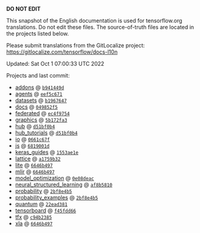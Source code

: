 __DO NOT EDIT__

This snapshot of the English documentation is used for tensorflow.org
translations. Do not edit these files. The source-of-truth files are located in
the projects listed below.

Please submit translations from the GitLocalize project: https://gitlocalize.com/tensorflow/docs-l10n

Updated: Sat Oct  1 07:00:33 UTC 2022

Projects and last commit:

- [addons](https://github.com/tensorflow/addons/tree/master/docs) @ <a href='https://github.com/tensorflow/addons/commit/b941449d49188b80728a1a69612f196f38ffd3eb'><code>b941449d</code></a>
- [agents](https://github.com/tensorflow/agents/tree/master/docs) @ <a href='https://github.com/tensorflow/agents/commit/eef5c67115f971e014aff021497ef1332c1e0f9a'><code>eef5c671</code></a>
- [datasets](https://github.com/tensorflow/datasets/tree/master/docs) @ <a href='https://github.com/tensorflow/datasets/commit/b1967647f696940cb68e3e85be7521120922105d'><code>b1967647</code></a>
- [docs](https://github.com/tensorflow/docs/tree/master/site/en) @ <a href='https://github.com/tensorflow/docs/commit/049852f5593ce3dce8ecf20df5297bbcc526a1bb'><code>049852f5</code></a>
- [federated](https://github.com/tensorflow/federated/tree/main/docs) @ <a href='https://github.com/tensorflow/federated/commit/ec4f97545e8cd65a379e4682409e56453b80fb2f'><code>ec4f9754</code></a>
- [graphics](https://github.com/tensorflow/graphics/tree/master/tensorflow_graphics/g3doc) @ <a href='https://github.com/tensorflow/graphics/commit/5b172fa3228ed61263508b1ff3e60d85494bfc6e'><code>5b172fa3</code></a>
- [hub](https://github.com/tensorflow/hub/tree/master/docs) @ <a href='https://github.com/tensorflow/hub/commit/d51bf0b49293a554100cc390318a073745c91b9f'><code>d51bf0b4</code></a>
- [hub_tutorials](https://github.com/tensorflow/hub/tree/master/examples/colab) @ <a href='https://github.com/tensorflow/hub/commit/d51bf0b49293a554100cc390318a073745c91b9f'><code>d51bf0b4</code></a>
- [io](https://github.com/tensorflow/io/tree/master/docs) @ <a href='https://github.com/tensorflow/io/commit/0661c67f8e7f9e33aca9179afbadee71dd48171c'><code>0661c67f</code></a>
- [js](https://github.com/tensorflow/tfjs-website/tree/master/docs) @ <a href='https://github.com/tensorflow/tfjs-website/commit/6819001d8e60adcca15455ea965b76ec3ec98025'><code>6819001d</code></a>
- [keras_guides](https://github.com/tensorflow/docs/tree/snapshot-keras/site/en/guide/keras) @ <a href='https://github.com/tensorflow/docs/commit/1553ae1e4a149be71703e2ee60173b3d1e0e8c00'><code>1553ae1e</code></a>
- [lattice](https://github.com/tensorflow/lattice/tree/master/docs) @ <a href='https://github.com/tensorflow/lattice/commit/a1759b3243131cafca37d46b1977362dec8abee3'><code>a1759b32</code></a>
- [lite](https://github.com/tensorflow/tensorflow/tree/master/tensorflow/lite/g3doc) @ <a href='https://github.com/tensorflow/tensorflow/commit/6646b4972eb25baf9052b0b0ef979f7b30fd0ab3'><code>6646b497</code></a>
- [mlir](https://github.com/tensorflow/tensorflow/tree/master/tensorflow/compiler/mlir/g3doc) @ <a href='https://github.com/tensorflow/tensorflow/commit/6646b4972eb25baf9052b0b0ef979f7b30fd0ab3'><code>6646b497</code></a>
- [model_optimization](https://github.com/tensorflow/model-optimization/tree/master/tensorflow_model_optimization/g3doc) @ <a href='https://github.com/tensorflow/model-optimization/commit/0e08deac13210ca77bcddcfb258e35e42640a164'><code>0e08deac</code></a>
- [neural_structured_learning](https://github.com/tensorflow/neural-structured-learning/tree/master/g3doc) @ <a href='https://github.com/tensorflow/neural-structured-learning/commit/af8b5810d99c3b5ddf2be93272e6cba40a20e728'><code>af8b5810</code></a>
- [probability](https://github.com/tensorflow/probability/tree/main/tensorflow_probability/g3doc) @ <a href='https://github.com/tensorflow/probability/commit/2bf8e4b51b2e7198d2de67719d43316d0c4fd1c3'><code>2bf8e4b5</code></a>
- [probability_examples](https://github.com/tensorflow/probability/tree/main/tensorflow_probability/examples/jupyter_notebooks) @ <a href='https://github.com/tensorflow/probability/commit/2bf8e4b51b2e7198d2de67719d43316d0c4fd1c3'><code>2bf8e4b5</code></a>
- [quantum](https://github.com/tensorflow/quantum/tree/master/docs) @ <a href='https://github.com/tensorflow/quantum/commit/22ead381acb6446d11b4be17e03d8a57fe59a429'><code>22ead381</code></a>
- [tensorboard](https://github.com/tensorflow/tensorboard/tree/master/docs) @ <a href='https://github.com/tensorflow/tensorboard/commit/f45fdd667a63d0e6b4aac471556583e5f2b7dac2'><code>f45fdd66</code></a>
- [tfx](https://github.com/tensorflow/tfx/tree/master/docs) @ <a href='https://github.com/tensorflow/tfx/commit/c94b23850b118e4ce1969ca513297b706856162b'><code>c94b2385</code></a>
- [xla](https://github.com/tensorflow/tensorflow/tree/master/tensorflow/compiler/xla/g3doc) @ <a href='https://github.com/tensorflow/tensorflow/commit/6646b4972eb25baf9052b0b0ef979f7b30fd0ab3'><code>6646b497</code></a>

